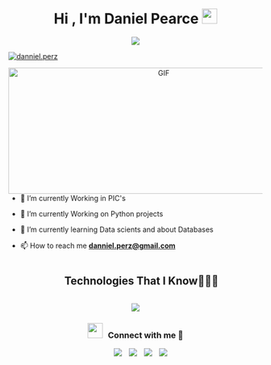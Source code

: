 <h1 align="center"><b>Hi , I'm Daniel Pearce </b><img src="https://media.giphy.com/media/hvRJCLFzcasrR4ia7z/giphy.gif" width="30"></h1>
<!--  -->
<p align="center">
  <a href="https://github.com/DenverCoder1/readme-typing-svg"><img src="https://readme-typing-svg.herokuapp.com?font=Monaco&color=red&size=25&center=true&vCenter=true&width=600&height=100&lines=¡What's+up!..&hearts;++;I'm+Trying+to+be+a+Back-End+Developer,;Learning+Data+Science,;Electronical+Engenniering,;Active+Learner/Researcher,;Love+to+learn+new+stuffs..<3"></a>
</p>

<p align="left"> <a href="https://instagram.com/danniel.perz" target="blank"><img src="https://img.shields.io/twitter/follow/danniel.perz?logo=twitter&style=for-the-badge" alt="danniel.perz" /></a> </p>

<a target="_blank" align="center">
  <img align="right" width="600" height="250" alt="GIF" src="https://media4.giphy.com/media/v1.Y2lkPTc5MGI3NjExbjIxMnY5ejRhdGF0YnR1NTg5eDBzdzB5c2I3b3IyM2dyM25zbmM3YyZlcD12MV9pbnRlcm5hbF9naWZfYnlfaWQmY3Q9Zw/6ib6KPmkeAjDTxMxij/giphy.gif">
</a>

- 🔭 I’m currently Working in PIC's

- 🌱 I’m currently Working on Python projects

- 🌱 I’m currently learning Data scients and about Databases

- 📫 How to reach me **danniel.perz@gmail.com**

<p align="center">
<div id="user-content-toc">
  <ul align="center">
    <summary><h2 style="display: inline-block">Technologies That I Know👨🏻‍💻</h2></summary>
  </ul>
</div>
<!--tech stack icons-->
<p align="center">
  <a href="https://skillicons.dev">
    <img src="https://skillicons.dev/icons?i=git,aws,cpp,css,discord,docker,figma,github,html,js,linux,md,mysql,py,ts,vscode,kubernetes&perline=14" />
  </a>
</p>


<h3 align="center" > <img src="https://media.giphy.com/media/iY8CRBdQXODJSCERIr/giphy.gif" width="30" height="30" style="margin-right: 10px;">Connect with me 🤝 </h3>
 <div align="center"  class="icons-social" style="margin-left: 10px;" margin-top=50px>
        <a style="margin-left: 10px;"  target="_blank" href="https://www.linkedin.com/in/daniel-perez-9775b2207/">
		<img src="https://img.icons8.com/doodle/40/000000/linkedin--v2.png"></a>
        <a style="margin-left: 10px;" target="_blank" href="https://github.com/dannielperzc">
		<img src="https://img.icons8.com/doodle/40/000000/github--v1.png"></a>
        <a style="margin-left: 10px;" target="_blank" href="https://instagram.com/danniel.perz">
		<img src="https://img.icons8.com/doodle/40/000000/instagram-new--v2.png"></a>
		<a style="margin-left: 10px;" target="_blank" href="https://twitter.com/100rabhcsmc">
		<img src="https://img.icons8.com/doodle/1x/twitter-squared--v2.png" ></a>
      </div>

</p>
